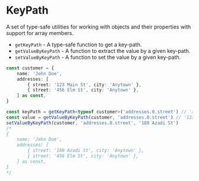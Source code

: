 # KeyPath

A set of type-safe utilities for working with objects and their properties with support for array members.

- `getKeyPath` - A type-safe function to get a key-path.
- `getValueByKeyPath` - A function to extract the value by a given key-path.
- `setValueByKeyPath` - A function to set the value by a given key-path.

```ts
const customer = {
	name: 'John Doe',
	addresses: [
		{ street: '123 Main St', city: 'Anytown' },
		{ street: '456 Elm St', city: 'Anytown' },
	] as const,
}

const keyPath = getKeyPath<typeof customer>('addresses.0.street') // 'addresses.0.street'
const value = getValueByKeyPath(customer, 'addresses.0.street') // '123 Main St'
setValueByKeyPath(customer, 'addresses.0.street', '180 Azadi St')
/*
{
	name: 'John Doe',
	addresses: [
		{ street: '180 Azadi St', city: 'Anytown' },
		{ street: '456 Elm St', city: 'Anytown' },
	] as const,
}
*/
```